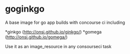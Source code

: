 # goginkgo
A base image for go app builds with concourse ci including 

*ginkgo (http://onsi.github.io/ginkgo/)
*gomega (http://onsi.github.io/gomega/)

Use it as an image_resource in any consourseci task

